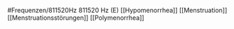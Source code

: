 #Frequenzen/811520Hz
811520 Hz (E)
[[Hypomenorrhea]]
[[Menstruation]]
[[Menstruationsstörungen]]
[[Polymenorrhea]]
